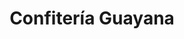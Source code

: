 ---
title: "Confitería Guayana"
url: /ciudad-guayana-puerto-ordaz/confiteria-guayana/
shop: Großhandel
---